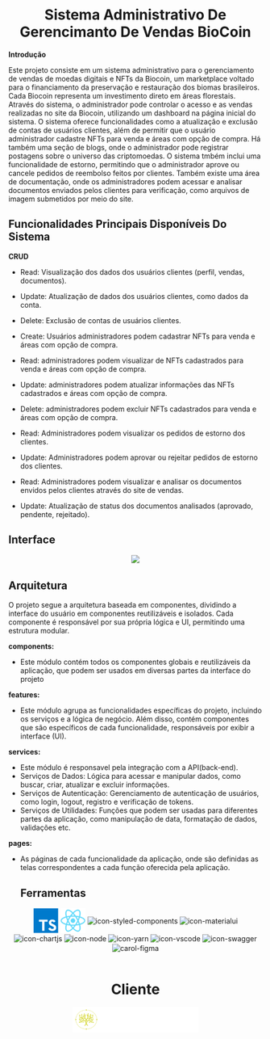 <div align="center">
<h1>Sistema Administrativo De Gerencimanto De Vendas BioCoin</h1>
</div>

<strong>Introdução</strong>

Este projeto consiste em um sistema administrativo para o gerenciamento de vendas de moedas digitais e NFTs da Biocoin, um marketplace voltado para o financiamento da preservação e restauração dos biomas brasileiros. Cada Biocoin representa um investimento direto em áreas florestais. Através do sistema, o administrador pode controlar o acesso e as vendas realizadas no site da Biocoin, utilizando um dashboard na página inicial do sistema. O sistema oferece funcionalidades como a atualização e exclusão de contas de usuários clientes, além de permitir que o usuário administrador cadastre NFTs para venda e áreas com opção de compra. Há também uma seção de blogs, onde o administrador pode registrar postagens sobre o universo das criptomoedas. O sistema tmbém inclui uma funcionalidade de estorno, permitindo que o administrador aprove ou cancele pedidos de reembolso feitos por clientes. Também existe uma área de documentação, onde os administradores podem acessar e analisar documentos enviados pelos clientes para verificação, como arquivos de imagem submetidos por meio do site.

## Funcionalidades Principais Disponíveis Do Sistema
<strong>CRUD</strong>

- Read: Visualização dos dados dos usuários clientes (perfil, vendas, documentos).
- Update: Atualização de dados dos usuários clientes, como dados da conta.
- Delete: Exclusão de contas de usuários clientes.

- Create: Usuários administradores podem cadastrar NFTs para venda e áreas com opção de compra.
- Read: administradores podem visualizar de NFTs cadastrados para venda e áreas com opção de compra.
- Update: administradores podem atualizar informações das NFTs cadastrados e áreas com opção de compra.
- Delete: administradores podem excluir NFTs cadastrados para venda e áreas com opção de compra.

- Read: Administradores podem visualizar os pedidos de estorno dos clientes.
- Update: Administradores podem aprovar ou rejeitar pedidos de estorno dos clientes.

- Read: Administradores podem visualizar e analisar os documentos envidos pelos clientes através do site de vendas.
- Update: Atualização de status dos documentos analisados (aprovado, pendente, rejeitado).

## Interface

<div align="center">
<a href="https://qa.biocoin.labsc.dev.br/admin" target="_blank">
  <img src="https://img.shields.io/badge/-BioCoin admin QA-%23e7ff00?style=for-the-badge&logo=xd&logoColor=white">
</a>
  </div>

## Arquitetura

O projeto segue a arquitetura baseada em componentes, dividindo a interface do usuário em componentes reutilizáveis e isolados. Cada componente é responsável por sua própria lógica e UI, permitindo uma estrutura modular.

<strong>components:</strong>
- Este módulo contém todos os componentes globais e reutilizáveis da aplicação, que podem ser usados em diversas partes da interface do projeto

<strong>features:</strong>
- Este módulo agrupa as funcionalidades específicas do projeto, incluindo os serviços e a lógica de negócio. Além disso, contém componentes que são específicos de cada funcionalidade, responsáveis por exibir a interface (UI).

<strong>services:</strong>
- Este módulo é responsavel pela integração com a API(back-end).
- Serviços de Dados: Lógica para acessar e manipular dados, como buscar, criar, atualizar e excluir informações.
- Serviços de Autenticação: Gerenciamento de autenticação de usuários, como login, logout, registro e verificação de tokens.
- Serviços de Utilidades: Funções que podem ser usadas para diferentes partes da aplicação, como manipulação de data, formatação de dados, validações etc.

<strong>pages:</strong>
- As páginas de cada funcionalidade da aplicação, onde são definidas as telas correspondentes a cada função oferecida pela aplicação.

  ## Ferramentas
<div style="display: inline_block">
  <div align="center">
  <img align="center" alt="icon-typescript" height="50" width="50" src="https://raw.githubusercontent.com/devicons/devicon/master/icons/typescript/typescript-plain.svg">
   <img align="center" alt="icon-react" height="50" width="50" src="https://raw.githubusercontent.com/devicons/devicon/master/icons/react/react-original.svg">
 <img align="center" alt="icon-styled-components" height="50" width="50" src="https://www.daggala.com/static/228867c3668e439101821568a8a03b54/ec333/sc.png">
  <img align="center" alt="icon-materialui" height="50" width="50" src="https://cdn.jsdelivr.net/gh/devicons/devicon@latest/icons/materialui/materialui-original.svg">
  <img align="center" alt="icon-chartjs" height="60" width="60" src="https://upload.wikimedia.org/wikipedia/commons/thumb/8/86/Chart.js_logo.svg/1024px-Chart.js_logo.svg.png">
 <img align="center" alt="icon-node" height="50" width="50" src="https://cdn.jsdelivr.net/gh/devicons/devicon@latest/icons/nodejs/nodejs-original.svg">
  <img align="center" alt="icon-yarn" height="50" width="50" src="https://cdn.jsdelivr.net/gh/devicons/devicon@latest/icons/yarn/yarn-original.svg" >
  <img align="center" alt="icon-vscode" height="50" width="50" src="https://cdn.jsdelivr.net/gh/devicons/devicon@latest/icons/vscode/vscode-original.svg" >
   <img align="center" alt="icon-swagger" height="50" width="50" src="https://cdn.jsdelivr.net/gh/devicons/devicon@latest/icons/swagger/swagger-original.svg">
   <img align="center" alt="carol-figma" height="50" width="50" src="https://cdn.jsdelivr.net/gh/devicons/devicon@latest/icons/figma/figma-original.svg">
  </div>
</div><br/>

<div align="center">
<h1>Cliente</h1>
</div>
  <div align="center">
<a href="https://biocoin.labsc.dev.br/" target="_blank">
   <img align="center" alt="icon-biocoin" height="50" width="250" src="src/assets/svg/WhiteBioLogo.svg">
</a>
  </div>
